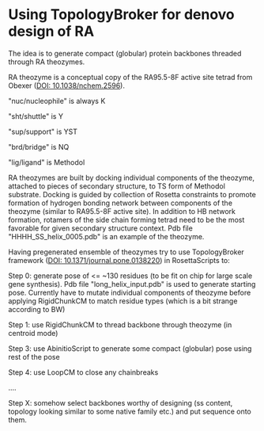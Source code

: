 Using TopologyBroker for denovo design of RA
============================================

The idea is to generate compact (globular) protein backbones threaded through RA theozymes.

RA theozyme is a conceptual copy of the RA95.5-8F active site tetrad from Obexer ([DOI: 10.1038/nchem.2596](https://www.nature.com/articles/nchem.2596)).

"nuc/nucleophile" is always K

"sht/shuttle" is Y

"sup/support" is YST

"brd/bridge" is NQ

"lig/ligand" is Methodol


RA theozymes are built by docking individual components of the theozyme, attached to pieces of secondary structure, to TS form of Methodol substrate.
Docking is guided by collection of Rosetta constraints to promote formation of hydrogen bonding network between components of the theozyme (similar to RA95.5-8F active site).
In addition to HB network formation, rotamers of the side chain forming tetrad need to be the most favorable for given secondary structure context. Pdb file "HHHH_SS_helix_0005.pdb" is an example of the theozyme.

Having pregenerated ensemble of theozymes try to use TopologyBroker framework ([DOI: 10.1371/journal.pone.0138220](https://journals.plos.org/plosone/article?id=10.1371/journal.pone.0138220)) in RosettaScripts to:

Step 0: generate pose of <= ~130 residues (to be fit on chip for large scale gene synthesis). Pdb file "long_helix_input.pdb" is used to generate starting pose. Currently have to mutate individual components of theozyme before applying RigidChunkCM to match residue types (which is a bit strange according to BW)

Step 1: use RigidChunkCM to thread backbone through theozyme (in centroid mode)

Step 3: use AbinitioScript to generate some compact (globular) pose using rest of the pose

Step 4: use LoopCM to close any chainbreaks

....

Step X: somehow select backbones worthy of designing (ss content, topology looking similar to some native family etc.) and put sequence onto them.
